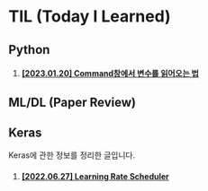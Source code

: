 # TIL (Today I Learned)

## Python
1. #### [[2023.01.20] Command창에서 변수를 읽어오는 법](https://github.com/caffe-latte/TIL/blob/main/Python/20230120.md)

## ML/DL (Paper Review)

## Keras
Keras에 관한 정보를 정리한 글입니다.

1. #### [[2022.06.27] Learning Rate Scheduler](https://github.com/caffe-latte/TIL/blob/main/Keras/20220627.md)
